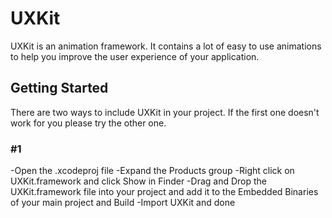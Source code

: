 # UXKit

UXKit is an animation framework. It contains a lot of easy to use animations to help you improve the user experience of your application.

## Getting Started

There are two ways to include UXKit in your project. If the first one doesn't work for you please try the other one.

### #1

-Open the .xcodeproj file
-Expand the Products group
-Right click on UXKit.framework and click Show in Finder
-Drag and Drop the UXKit.framework file into your project and add it to the Embedded Binaries of your main project and Build
-Import UXKit and done

